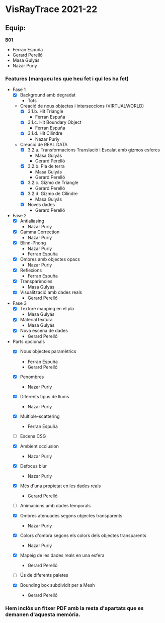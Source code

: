 # VisRayTrace 2021-22

## Equip:
**B01**
* Ferran Espuña
* Gerard Perelló
* Masa Gulyás
* Nazar Puriy

### Features (marqueu les que heu fet i qui les ha fet)
- Fase 1
    - [X] Background amb degradat
      - Tots
   
    - Creació de nous objectes i interseccions (VIRTUALWORLD) 
        - [X] 3.1.b. Hit Triangle
          - Ferran Espuña
        - [X] 3.1.c. Hit Boundary Object
          - Ferran Espuña
        - [X] 3.1.d. Hit Cilindre
          - Nazar Puriy
    - Creació de REAL DATA
        - [X] 3.2.a. Transformacions Translació i Escalat amb gizmos esferes
          - Masa Gulyás
          - Gerard Perelló
        - [X] 3.2.b. Pla de terra
          - Masa Gulyás
          - Gerard Perelló
        - [X] 3.2.c. Gizmo de Triangle
          - Gerard Perelló
        - [X] 3.2.d. Gizmo de Cilindre
          - Masa Gulyás
        - [X] Noves dades
          - Gerard Perelló
       

- Fase 2
    - [X] Antialiasing
      - Nazar Puriy
    - [X] Gamma Correction
      - Nazar Puriy
    - [X] Blinn-Phong
      - Nazar Puriy
      - Ferran Espuña
    - [X] Ombres amb objectes opacs
      - Nazar Puriy
    - [X] Reflexions
      - Ferran Espuña
    - [X] Transparències
      - Masa Gulyás
    - [X] Visualització amb dades reals
      - Gerard Perelló
    
    
- Fase 3
  - [x] Texture mapping en el pla
    - Masa Gulyás
  - [x] MaterialTextura
    - Masa Gulyás
  - [x] Nova escena de dades
    - Gerard Perelló
   
- Parts opcionals
  - [X] Nous objectes paramètrics
    - Ferran Espuña
    - Gerard Perelló
    
  - [X] Penombres
    - Nazar Puriy
   
  - [X] Diferents tipus de llums 
    - Nazar Puriy
    
  - [X] Multiple-scattering 
    - Ferran Espuña
   
  - [ ] Escena CSG 
  
  - [X] Ambient occlusion
    - Nazar Puriy
    
  - [X] Defocus blur
    - Nazar Puriy
   
  - [X] Més d'una propietat en les dades reals
    - Gerard Perelló
   
  - [ ] Animacions amb dades temporals
  
  - [X] Ombres atenuades segons objectes transparents
    - Nazar Puriy
  
  - [X] Colors d'ombra segons els colors dels objectes transparents
    - Nazar Puriy
  
  - [X] Mapeig de les dades reals en una esfera
    - Gerard Perelló
  
  - [ ] Ús de diferents paletes 
  
  - [X] Bounding box subdividit per a Mesh
    - Gerard Perelló     
    
### Hem inclòs un fitxer PDF amb la resta d'apartats que es demanen d'aquesta memòria.
